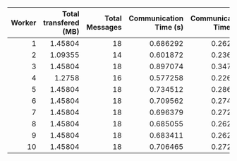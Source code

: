 |   Worker |   Total transfered (MB) |   Total Messages |   Communication Time (s) |   Communication Time (%) |   Work Time (s) |   Work Time (%) |   Other Time (s) |   Other Time (%) |
|---------:|------------------------:|-----------------:|-------------------------:|-------------------------:|----------------:|----------------:|-----------------:|-----------------:|
|        1 |                 1.45804 |               18 |                 0.686292 |                 0.262717 |         182.955 |         70.0366 |          77.5865 |          29.7007 |
|        2 |                 1.09355 |               14 |                 0.601872 |                 0.236733 |         143.389 |         56.399  |         110.25   |          43.3643 |
|        3 |                 1.45804 |               18 |                 0.897074 |                 0.347129 |         196.39  |         75.9945 |          61.1395 |          23.6584 |
|        4 |                 1.2758  |               16 |                 0.577258 |                 0.226119 |         152.134 |         59.5924 |         102.579  |          40.1814 |
|        5 |                 1.45804 |               18 |                 0.734512 |                 0.286337 |         152.426 |         59.4209 |         103.359  |          40.2928 |
|        6 |                 1.45804 |               18 |                 0.709562 |                 0.274556 |         189.863 |         73.4651 |          67.8672 |          26.2603 |
|        7 |                 1.45804 |               18 |                 0.696379 |                 0.272538 |         185.994 |         72.7914 |          68.8261 |          26.9361 |
|        8 |                 1.45804 |               18 |                 0.685055 |                 0.262074 |         166.829 |         63.8222 |          93.8827 |          35.9157 |
|        9 |                 1.45804 |               18 |                 0.683411 |                 0.262974 |         169.408 |         65.1875 |          89.7866 |          34.5495 |
|       10 |                 1.45804 |               18 |                 0.706465 |                 0.272489 |         165.366 |         63.783  |          93.1909 |          35.9445 |